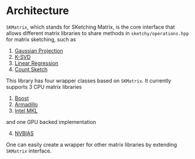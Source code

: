# Architecture

`SKMatrix`, which stands for SKetching Matrix, is the core interface that allows different matrix libraries to share methods in `sketchy/operations.hpp` for matrix sketching, such as

1. [Gaussian Projection](https://en.wikipedia.org/wiki/Random_projection)
2. [K-SVD](http://www.cs.technion.ac.il/~elad/publications/journals/2004/32_KSVD_IEEE_TSP.pdf)
3. [Linear Regression](http://researcher.watson.ibm.com/researcher/files/us-dpwoodru/journal.pdf)
4. [Count Sketch](https://www.cs.rutgers.edu/~farach/pubs/FrequentStream.pdf)

This library has four wrapper classes based on `SKMatrix`. It currently supports 3 CPU matrix libraries

1. [Boost](http://www.boost.org/doc/libs/1_60_0/libs/numeric/ublas/doc/)
2. [Armadillo](http://arma.sourceforge.net/docs.html)
3. [Intel MKL](https://software.intel.com/en-us/intel-mkl)

and one GPU backed implementation

4. [NVBlAS](http://docs.nvidia.com/cuda/nvblas/)

One can easily create a wrapper for other matrix libraries by extending `SKMatrix` interface.


